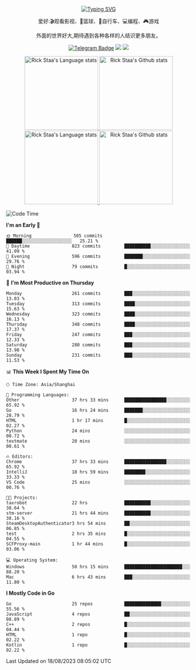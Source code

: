 <div align="center"> 

[![Typing SVG](https://readme-typing-svg.herokuapp.com?size=25&duration=2500&color=eeeeee&vCenter=true&width=200&height=40&lines=Hi+there+%F0%9F%91%8B%F0%9F%8F%BB;I'm+DanBai)](https://git.io/typing-svg)

爱好:🎬观看影视、🏀篮球、🚴自行车、💻编程、🎮游戏

外面的世界好大,期待遇到各种各样的人结识更多朋友。

[![Telegram Badge](https://img.shields.io/badge/-Telegram-blue?style=flat&logo=Telegram&logoColor=white)](https://t.me/danbai9420) 
[![](https://img.shields.io/badge/-Blog-brightgreen?style=flat&logo=Blogger&logoColor=white)](https://p00q.cn)
[![](https://img.shields.io/badge/-Email-red?style=flat&logo=Mail.Ru&logoColor=white)](mailto:danbai@88.com)
</div>

<!-- Light Mode -->
<div align="center"> 
<a href="https://github.com/anuraghazra/github-readme-stats#gh-light-mode-only">
<img height=200 src="https://github-readme-stats.vercel.app/api/top-langs/?username=danbai225&layout=compact&langs_count=10&hide_border=1&role=OWNER,COLLABORATOR#gh-light-mode-only" alt="Rick Staa's Language stats" />
</a>
<a href="https://github.com/anuraghazra/github-readme-stats#gh-light-mode-only">
<img height=200 src="https://github-readme-stats.vercel.app/api?username=danbai225&show_icons=true&count_private=true&line_height=28&hide_border=1&include_all_commits=true&card_width=450&role=OWNER,COLLABORATOR&exclude_repo=github-readme-stats#gh-light-mode-only" alt="Rick Staa's Github stats" />
</a>
</div>

<!-- Dark Mode -->
<div align="center"> 
<a href="https://github.com/anuraghazra/github-readme-stats#gh-dark-mode-only">
<img height=200 src="https://github-readme-stats.vercel.app/api/top-langs/?username=danbai225&layout=compact&langs_count=10&hide_border=1&role=OWNER,COLLABORATOR&theme=github_dark#gh-dark-mode-only" alt="Rick Staa's Language stats" />
</a>
<a href="https://github.com/anuraghazra/github-readme-stats#gh-dark-mode-only">
<img height=200 src="https://github-readme-stats.vercel.app/api?username=danbai225&show_icons=true&count_private=true&line_height=28&hide_border=1&include_all_commits=true&card_width=450&role=OWNER,COLLABORATOR&exclude_repo=github-readme-stats&theme=github_dark#gh-dark-mode-only" alt="Rick Staa's Github stats" />
</a>
</div>

<!--START_SECTION:waka-->
![Code Time](http://img.shields.io/badge/Code%20Time-911%20hrs%2050%20mins-blue)

**I'm an Early 🐤** 

```text
🌞 Morning                505 commits         ██████░░░░░░░░░░░░░░░░░░░   25.21 % 
🌆 Daytime                823 commits         ██████████░░░░░░░░░░░░░░░   41.09 % 
🌃 Evening                596 commits         ███████░░░░░░░░░░░░░░░░░░   29.76 % 
🌙 Night                  79 commits          █░░░░░░░░░░░░░░░░░░░░░░░░   03.94 % 
```
📅 **I'm Most Productive on Thursday** 

```text
Monday                   261 commits         ███░░░░░░░░░░░░░░░░░░░░░░   13.03 % 
Tuesday                  313 commits         ████░░░░░░░░░░░░░░░░░░░░░   15.63 % 
Wednesday                323 commits         ████░░░░░░░░░░░░░░░░░░░░░   16.13 % 
Thursday                 348 commits         ████░░░░░░░░░░░░░░░░░░░░░   17.37 % 
Friday                   247 commits         ███░░░░░░░░░░░░░░░░░░░░░░   12.33 % 
Saturday                 280 commits         ███░░░░░░░░░░░░░░░░░░░░░░   13.98 % 
Sunday                   231 commits         ███░░░░░░░░░░░░░░░░░░░░░░   11.53 % 
```


📊 **This Week I Spent My Time On** 

```text
🕑︎ Time Zone: Asia/Shanghai

💬 Programming Languages: 
Other                    37 hrs 33 mins      ████████████████░░░░░░░░░   65.92 % 
Go                       16 hrs 24 mins      ███████░░░░░░░░░░░░░░░░░░   28.79 % 
HTML                     1 hr 17 mins        █░░░░░░░░░░░░░░░░░░░░░░░░   02.27 % 
Python                   24 mins             ░░░░░░░░░░░░░░░░░░░░░░░░░   00.72 % 
textmate                 20 mins             ░░░░░░░░░░░░░░░░░░░░░░░░░   00.61 % 

🔥 Editors: 
Chrome                   37 hrs 33 mins      ████████████████░░░░░░░░░   65.92 % 
IntelliJ                 18 hrs 59 mins      ████████░░░░░░░░░░░░░░░░░   33.33 % 
VS Code                  25 mins             ░░░░░░░░░░░░░░░░░░░░░░░░░   00.76 % 

🐱‍💻 Projects: 
taxrobot                 22 hrs              ██████████░░░░░░░░░░░░░░░   38.64 % 
stm-server               21 hrs 44 mins      ██████████░░░░░░░░░░░░░░░   38.16 % 
SteamDesktopAuthenticator3 hrs 54 mins       ██░░░░░░░░░░░░░░░░░░░░░░░   06.85 % 
test                     2 hrs 35 mins       █░░░░░░░░░░░░░░░░░░░░░░░░   04.55 % 
SCFProxy-main            1 hr 44 mins        █░░░░░░░░░░░░░░░░░░░░░░░░   03.06 % 

💻 Operating System: 
Windows                  50 hrs 15 mins      ██████████████████████░░░   88.20 % 
Mac                      6 hrs 43 mins       ███░░░░░░░░░░░░░░░░░░░░░░   11.80 % 
```

**I Mostly Code in Go** 

```text
Go                       25 repos            ██████████████░░░░░░░░░░░   55.56 % 
JavaScript               4 repos             ██░░░░░░░░░░░░░░░░░░░░░░░   08.89 % 
C++                      2 repos             █░░░░░░░░░░░░░░░░░░░░░░░░   04.44 % 
HTML                     1 repo              █░░░░░░░░░░░░░░░░░░░░░░░░   02.22 % 
Kotlin                   1 repo              █░░░░░░░░░░░░░░░░░░░░░░░░   02.22 % 
```




 Last Updated on 18/08/2023 08:05:02 UTC
<!--END_SECTION:waka-->
